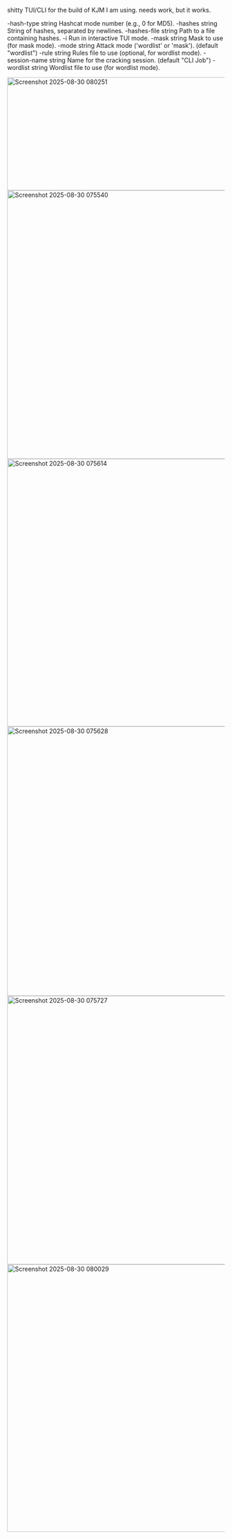 shitty TUI/CLI for the build of KJM I am using.
needs work, but it works.

  -hash-type string
        Hashcat mode number (e.g., 0 for MD5).
  -hashes string
        String of hashes, separated by newlines.
  -hashes-file string
        Path to a file containing hashes.
  -i    Run in interactive TUI mode.
  -mask string
        Mask to use (for mask mode).
  -mode string
        Attack mode ('wordlist' or 'mask'). (default "wordlist")
  -rule string
        Rules file to use (optional, for wordlist mode).
  -session-name string
        Name for the cracking session. (default "CLI Job")
  -wordlist string
        Wordlist file to use (for wordlist mode).

<img width="876" height="261" alt="Screenshot 2025-08-30 080251" src="https://github.com/user-attachments/assets/7524568f-1831-410e-91ba-8a4c8710f3a9" />
<img width="861" height="620" alt="Screenshot 2025-08-30 075540" src="https://github.com/user-attachments/assets/a1d44011-9c93-4f7e-b3d9-507322b64a20" />
<img width="859" height="618" alt="Screenshot 2025-08-30 075614" src="https://github.com/user-attachments/assets/49455359-b423-4f50-9a44-055857004d25" />
<img width="862" height="622" alt="Screenshot 2025-08-30 075628" src="https://github.com/user-attachments/assets/bbd01671-7c05-4ab7-8714-7db4f5d136c9" />
<img width="861" height="620" alt="Screenshot 2025-08-30 075727" src="https://github.com/user-attachments/assets/70d03e40-9ca6-4085-b727-544b1c54776d" />
<img width="858" height="618" alt="Screenshot 2025-08-30 080029" src="https://github.com/user-attachments/assets/45e8fe93-dfb3-46ac-970a-5e9a561ad049" />
